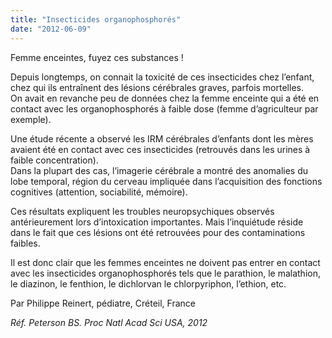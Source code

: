 ```yaml
---
title: "Insecticides organophosphorés"
date: "2012-06-09"
---
```


Femme enceintes, fuyez ces substances ! 

Depuis longtemps, on connait la toxicité de ces insecticides chez l’enfant, chez qui ils entraînent des lésions cérébrales graves, parfois mortelles.  
On avait en revanche peu de données chez la femme enceinte qui a été en contact avec les organophosphorés à faible dose (femme d’agriculteur par exemple).

Une étude récente a observé les IRM cérébrales d’enfants dont les mères avaient été en contact avec ces insecticides (retrouvés dans les urines à faible concentration).  
Dans la plupart des cas, l’imagerie cérébrale a montré des anomalies du lobe temporal, région du cerveau impliquée dans l’acquisition des fonctions cognitives (attention, sociabilité, mémoire).

Ces résultats expliquent les troubles neuropsychiques observés antérieurement lors d’intoxication importantes. Mais l’inquiétude réside dans le fait que ces lésions ont été retrouvées pour des contaminations faibles.

Il est donc clair que les femmes enceintes ne doivent pas entrer en contact avec les insecticides organophosphorés tels que le parathion, le malathion, le diazinon, le fenthion, le dichlorvan le chlorpyriphon, l’ethion, etc.

Par Philippe Reinert, pédiatre, Créteil, France

*Réf. Peterson BS. Proc Natl Acad Sci USA, 2012*
